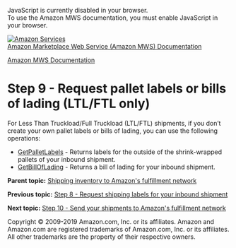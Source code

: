 <div id="MWSDX_noscript">

JavaScript is currently disabled in your browser.  
To use the Amazon MWS documentation, you must enable JavaScript in your
browser.

</div>

<div id="MWSDX_divtop">

[![Amazon
Services](https://images-na.ssl-images-amazon.com/images/G/08/mwsportal/fr_FR/amazonservices.gif "Amazon Services")](http://services.amazon.fr)  
<span id="MWSDX_titlebar">[Amazon Marketplace Web Service (Amazon MWS)
Documentation](https://developer.amazonservices.fr/gp/mws/docs.html)</span>

</div>

<div id="MWSDX_divbottom">

<div id="MWSDX_divleft">

<div id="MWSDX_toc">

</div>

</div>

<div id="MWSDX_divright">

<div id="MWSDX_content">

<span id="MWSDX_breadcrumbs">[Amazon MWS
Documentation](https://developer.amazonservices.fr/gp/mws/docs.html)</span>

Step 9 - Request pallet labels or bills of lading (LTL/FTL only)
================================================================

<div class="body conbody">

For <span class="ph">Less Than Truckload/Full Truckload (LTL/FTL)</span>
shipments, if you don’t create your own pallet labels or bills of
lading, you can use the following operations:

-   <a href="../fba_inbound/FBAInbound_GetPalletLabels.md" class="xref">GetPalletLabels</a> -
    Returns labels for the outside of the shrink-wrapped pallets of your
    inbound shipment.
-   <a href="../fba_inbound/FBAInbound_GetBillOfLading.md" class="xref">GetBillOfLading</a> -
    Returns a bill of lading for your inbound shipment.

</div>

<div class="related-links">

<div class="familylinks">

<div class="parentlink">

**Parent topic:**
<a href="../fba_guide/FBAGuide_ShipInventoryToAFN.md" class="link">Shipping inventory to Amazon's fulfillment network</a>

</div>

<div class="previouslink">

**Previous topic:**
<a href="../fba_guide/FBAGuide_RequestTransportDocs.md" class="link">Step 8 - Request shipping labels for your inbound shipment</a>

</div>

<div class="nextlink">

**Next topic:**
<a href="../fba_guide/FBAGuide_SendShipmentsToAFN.md" class="link">Step 10 - Send your shipments to Amazon's fulfillment network</a>

</div>

</div>

</div>

<div id="MWSDX_footer">

Copyright © 2009-2019 Amazon.com, Inc. or its affiliates. Amazon and
Amazon.com are registered trademarks of Amazon.com, Inc. or its
affiliates. All other trademarks are the property of their respective
owners.

</div>

</div>

</div>

<div style="clear: both;">

</div>

</div>
